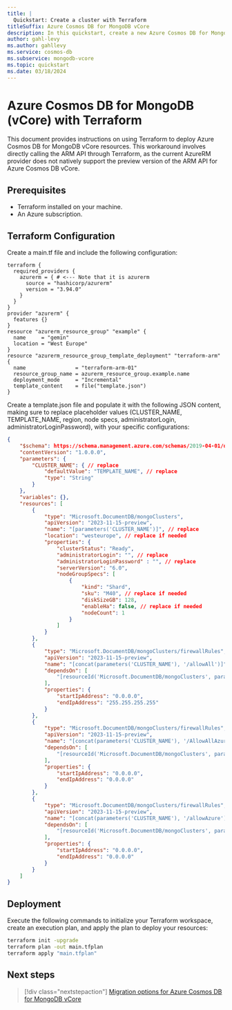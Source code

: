 ```yaml
---
title: |
  Quickstart: Create a cluster with Terraform
titleSuffix: Azure Cosmos DB for MongoDB vCore
description: In this quickstart, create a new Azure Cosmos DB for MongoDB vCore cluster to store databases, collections, and documents by using Terraform.
author: gahl-levy
ms.author: gahllevy
ms.service: cosmos-db
ms.subservice: mongodb-vcore
ms.topic: quickstart
ms.date: 03/18/2024
---
```


# Azure Cosmos DB for MongoDB (vCore) with Terraform
This document provides instructions on using Terraform to deploy Azure Cosmos DB for MongoDB vCore resources. This workaround involves directly calling the ARM API through Terraform, as the current AzureRM provider does not natively support the preview version of the ARM API for Azure Cosmos DB vCore.

## Prerequisites
- Terraform installed on your machine.
- An Azure subscription.

## Terraform Configuration
Create a main.tf file and include the following configuration:

```hcl
terraform {
  required_providers {
    azurerm = { # <--- Note that it is azurerm
      source = "hashicorp/azurerm"
      version = "3.94.0"
    }
  }
}
provider "azurerm" {
  features {}
}
resource "azurerm_resource_group" "example" {
  name     = "gemin"
  location = "West Europe"
}
resource "azurerm_resource_group_template_deployment" "terraform-arm" {
  name                = "terraform-arm-01"
  resource_group_name = azurerm_resource_group.example.name
  deployment_mode     = "Incremental"
  template_content    = file("template.json") 
}
```

Create a template.json file and populate it with the following JSON content, making sure to replace placeholder values (CLUSTER_NAME, TEMPLATE_NAME, region, node specs, administratorLogin, administratorLoginPassword), with your specific configurations:

```json
{
    "$schema": https://schema.management.azure.com/schemas/2019-04-01/deploymentTemplate.json#,
    "contentVersion": "1.0.0.0",
    "parameters": {
        "CLUSTER_NAME": { // replace
            "defaultValue": "TEMPLATE_NAME", // replace
            "type": "String"
        }
    },
    "variables": {},
    "resources": [
        {
            "type": "Microsoft.DocumentDB/mongoClusters",
            "apiVersion": "2023-11-15-preview",
            "name": "[parameters('CLUSTER_NAME')]", // replace
            "location": "westeurope", // replace if needed
            "properties": {
                "clusterStatus": "Ready",
                "administratorLogin": "", // replace
                "administratorLoginPassword" : "", // replace
                "serverVersion": "6.0",
                "nodeGroupSpecs": [
                    {
                        "kind": "Shard",
                        "sku": "M40", // replace if needed
                        "diskSizeGB": 128,
                        "enableHa": false, // replace if needed
                        "nodeCount": 1
                    }
                ]
            }
        },
        {
            "type": "Microsoft.DocumentDB/mongoClusters/firewallRules",
            "apiVersion": "2023-11-15-preview",
            "name": "[concat(parameters('CLUSTER_NAME'), '/allowAll')]", // replace
            "dependsOn": [
                "[resourceId('Microsoft.DocumentDB/mongoClusters', parameters('CLUSTER_NAME'))]" // replace
            ],
            "properties": {
                "startIpAddress": "0.0.0.0",
                "endIpAddress": "255.255.255.255"
            }
        },
        {
            "type": "Microsoft.DocumentDB/mongoClusters/firewallRules",
            "apiVersion": "2023-11-15-preview",
            "name": "[concat(parameters('CLUSTER_NAME'), '/AllowAllAzureServicesAndResourcesWithinAzureIps_2023-12-6_17-3-22')]", // replace
            "dependsOn": [
                "[resourceId('Microsoft.DocumentDB/mongoClusters', parameters('CLUSTER_NAME'))]" // replace
            ],
            "properties": {
                "startIpAddress": "0.0.0.0",
                "endIpAddress": "0.0.0.0"
            }
        },
        {
            "type": "Microsoft.DocumentDB/mongoClusters/firewallRules",
            "apiVersion": "2023-11-15-preview",
            "name": "[concat(parameters('CLUSTER_NAME'), '/allowAzure')]", // replace
            "dependsOn": [
                "[resourceId('Microsoft.DocumentDB/mongoClusters', parameters('CLUSTER_NAME'))]" // replace
            ],
            "properties": {
                "startIpAddress": "0.0.0.0",
                "endIpAddress": "0.0.0.0"
            }
        }
    ]
}
```

## Deployment
Execute the following commands to initialize your Terraform workspace, create an execution plan, and apply the plan to deploy your resources:

```bash
terraform init -upgrade
terraform plan -out main.tfplan
terraform apply "main.tfplan"
```


## Next steps

> [!div class="nextstepaction"]
> [Migration options for Azure Cosmos DB for MongoDB vCore](migration-options.md)